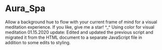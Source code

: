 # Aura_Spa
Allow a background hue to flow with your current frame of mind for a visual meditation experience.  If you like, give me a star!  ^_^
Using color for visual meditation
01.15.2020 update: Edited and updated the previous script and migrated it from the HTML document to a separate JavaScript file in addition to some edits to styling.
